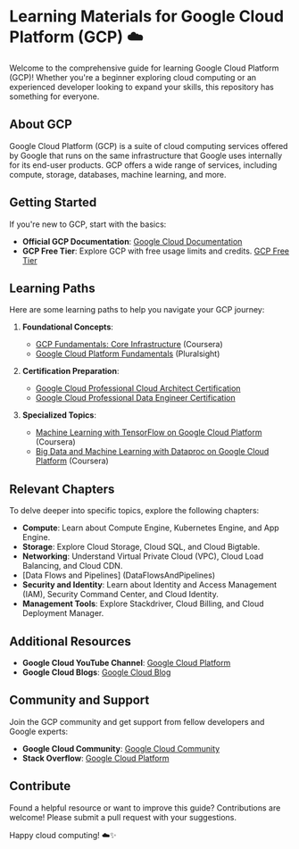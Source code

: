   # Learning Materials for Google Cloud Platform (GCP) ☁️

  Welcome to the comprehensive guide for learning Google Cloud Platform (GCP)! Whether you're a beginner exploring cloud computing or an experienced developer looking to expand your skills, this repository has something for everyone.

  ## About GCP

  Google Cloud Platform (GCP) is a suite of cloud computing services offered by Google that runs on the same infrastructure that Google uses internally for its end-user products. GCP offers a wide range of services, including compute, storage, databases, machine learning, and more.

  ## Getting Started

  If you're new to GCP, start with the basics:

  - **Official GCP Documentation**: [Google Cloud Documentation](https://cloud.google.com/docs)
  - **GCP Free Tier**: Explore GCP with free usage limits and credits. [GCP Free Tier](https://cloud.google.com/free)

  ## Learning Paths

  Here are some learning paths to help you navigate your GCP journey:

  1. **Foundational Concepts**:
     - [GCP Fundamentals: Core Infrastructure](https://www.coursera.org/learn/gcp-fundamentals) (Coursera)
     - [Google Cloud Platform Fundamentals](https://www.pluralsight.com/courses/google-cloud-platform-fundamentals) (Pluralsight)

  2. **Certification Preparation**:
     - [Google Cloud Professional Cloud Architect Certification](https://cloud.google.com/certification/cloud-architect)
     - [Google Cloud Professional Data Engineer Certification](https://cloud.google.com/certification/data-engineer)

  3. **Specialized Topics**:
     - [Machine Learning with TensorFlow on Google Cloud Platform](https://www.coursera.org/specializations/machine-learning-tensorflow-gcp) (Coursera)
     - [Big Data and Machine Learning with Dataproc on Google Cloud Platform](https://www.coursera.org/specializations/gcp-big-data-ml) (Coursera)

  ## Relevant Chapters

  To delve deeper into specific topics, explore the following chapters:

  - **Compute**: Learn about Compute Engine, Kubernetes Engine, and App Engine.
  - **Storage**: Explore Cloud Storage, Cloud SQL, and Cloud Bigtable.
  - **Networking**: Understand Virtual Private Cloud (VPC), Cloud Load Balancing, and Cloud CDN.
  - [Data Flows and Pipelines] (DataFlowsAndPipelines)
  - **Security and Identity**: Learn about Identity and Access Management (IAM), Security Command Center, and Cloud Identity.
  - **Management Tools**: Explore Stackdriver, Cloud Billing, and Cloud Deployment Manager.

  ## Additional Resources

  - **Google Cloud YouTube Channel**: [Google Cloud Platform](https://www.youtube.com/user/googlecloudplatform)
  - **Google Cloud Blogs**: [Google Cloud Blog](https://cloud.google.com/blog)

  ## Community and Support

  Join the GCP community and get support from fellow developers and Google experts:

  - **Google Cloud Community**: [Google Cloud Community](https://cloud.google.com/community)
  - **Stack Overflow**: [Google Cloud Platform](https://stackoverflow.com/questions/tagged/google-cloud-platform)

  ## Contribute

  Found a helpful resource or want to improve this guide? Contributions are welcome! Please submit a pull request with your suggestions.



  Happy cloud computing! ☁️✨
